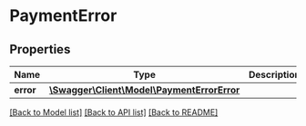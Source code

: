 # PaymentError

## Properties
Name | Type | Description | Notes
------------ | ------------- | ------------- | -------------
**error** | [**\Swagger\Client\Model\PaymentErrorError**](PaymentErrorError.md) |  | [optional] 

[[Back to Model list]](../../README.md#documentation-for-models) [[Back to API list]](../../README.md#documentation-for-api-endpoints) [[Back to README]](../../README.md)

